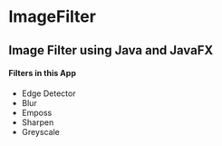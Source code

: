 # ImageFilter
<h2>Image Filter using Java and JavaFX</h2>

<h4>Filters in this App</h4>
<ul>
  <li>Edge Detector</li>
  <li>Blur</li>
  <li>Emposs</li>
  <li>Sharpen</li>
  <li>Greyscale</li>
</ul>
